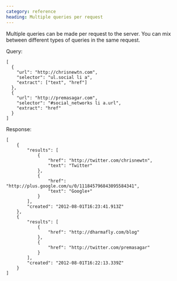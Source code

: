 ```yaml
--- 
category: reference
heading: Multiple queries per request
---
```


Multiple queries can be made per request to the server. You can mix between 
different types of queries in the same request.

Query:

    [
      {
        "url": "http://chrisnewtn.com",
        "selector": "ul.social li a",
        "extract": ["text", "href"]
      },
      {
        "url": "http://premasagar.com",
        "selector": "#social_networks li a.url",
        "extract": "href"
      }
    ]

Response:

    [
        {
            "results": [
                {
                    "href": "http://twitter.com/chrisnewtn",
                    "text": "Twitter"
                },
                {
                    "href": "http://plus.google.com/u/0/111845796843095584341",
                    "text": "Google+"
                }
            ],
            "created": "2012-08-01T16:23:41.913Z"
        },
        {
            "results": [
                {
                    "href": "http://dharmafly.com/blog"
                },
                {
                    "href": "http://twitter.com/premasagar"
                }
            ],
            "created": "2012-08-01T16:22:13.339Z"
        }
    ]